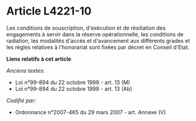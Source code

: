# Article L4221-10

Les conditions de souscription, d'exécution et de résiliation des engagements à servir dans la réserve opérationnelle, les
conditions de radiation, les modalités d'accès et d'avancement aux différents grades et les règles relatives à l'honorariat
sont fixées par décret en Conseil d'Etat.

**Liens relatifs à cet article**

_Anciens textes_:

  - Loi n°99-894 du 22 octobre 1999 - art. 13 (M)
  - Loi n°99-894 du 22 octobre 1999 - art. 13 (Ab)

_Codifié par_:

  - Ordonnance n°2007-465 du 29 mars 2007 - art. Annexe (V)
